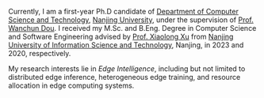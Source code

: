 Currently, I am a first-year Ph.D candidate of [Department of Computer Science and Technology](https://cs.nju.edu.cn/main.htm), [Nanjing University](https://www.nju.edu.cn/), under the supervision of [Prof. Wanchun Dou](https://cs.nju.edu.cn/douwanchun/index.htm). I received my M.Sc. and B.Eng. Degree in Computer Science and Software Engineering advised by [Prof. Xiaolong Xu](https://faculty.nuist.edu.cn/xuxiaolong/zh_CN/index.htm) from [Nanjing University of Information Science and Technology](https://www.nuist.edu.cn/), Nanjing, in 2023 and 2020, respectively.

My research interests lie in *Edge Intelligence*, including but not limited to distributed edge inference, heterogeneous edge training, and resource allocation in edge computing systems.